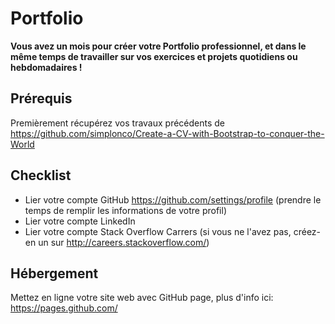 # Portfolio

**Vous avez un mois pour créer votre Portfolio professionnel, et dans le même temps de travailler sur vos exercices et projets quotidiens ou hebdomadaires !**

## Prérequis

Premièrement récupérez vos travaux précédents de
https://github.com/simplonco/Create-a-CV-with-Bootstrap-to-conquer-the-World

## Checklist

* Lier votre compte GitHub https://github.com/settings/profile (prendre le temps de remplir les informations de votre profil)
* Lier votre compte LinkedIn
* Lier votre compte Stack Overflow Carrers (si vous ne l'avez pas, créez-en un sur http://careers.stackoverflow.com/)

## Hébergement

Mettez en ligne votre site web avec GitHub page, plus d'info ici:
https://pages.github.com/
